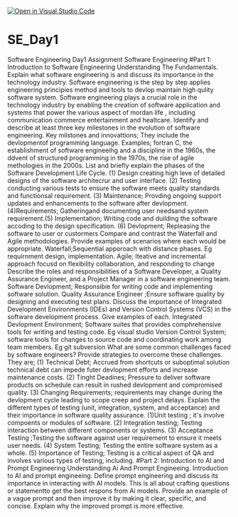 [![Open in Visual Studio Code](https://classroom.github.com/assets/open-in-vscode-2e0aaae1b6195c2367325f4f02e2d04e9abb55f0b24a779b69b11b9e10269abc.svg)](https://classroom.github.com/online_ide?assignment_repo_id=15586134&assignment_repo_type=AssignmentRepo)
# SE_Day1
Software Engineering Day1 Assignment
Software Engineering
#Part 1: Introduction to Software Engineering
Understanding The Fundamentals.
Explain what software engineering is and discuss its importance in the technology industry.
Software engineering is the step by step applies engineering principies method and tools to devlop maintain high qulity  software system.
Software engineering plays a crucial role in the technology industry by enabling the creation of software application and systems that power the various aspect of mordan life , including communication commerce entertainment and healtcare.
Identify and describe at least three key milestones in the evolution of software engineering.
Key milstones and innovattions; They include the devlopmentof programming language.
Examples; fortran C, the establishment of software engineeihg and a discipline in the 1960s, the ddvent of structured programming in the 1970s, the rise of agile methologies in the 2000s.
List and briefly explain the phases of the Software Development Life Cycle.
(1) Design  creating high leve of detailed designs of the software architecrur and user interface. (2) Testing conducting various tests to ensure the software meets quality standards and functionsal requirement. (3) Maintenance; Provding ongoing support updates and enhancements to the software after devlopment. 
(4)Requirements; Gatheringand documenting user needsand system requirement.(5) Implementation; Writing code and duilding the software accoding to the design specification. (6) Devlopment; Repleasing the software to user or custormers 
Compare and contrast the Waterfall and Agile methodologies. Provide examples of scenarios where each would be appropriate.
Waterfall;Sequential apporoach with distance phases. Eg requirnment design, implementation.
Agile; Iteative and incremental approach focusd on flexibility collaboration, and responding to change
Describe the roles and responsibilities of a Software Developer, a Quality Assurance Engineer, and a Project Manager in a software engineering team.
Software Devlopment; Responsibie for writing code and implementing software solution.
Quality Assurance Engineer ;Ensure software quality by designing and executing test plans.
Discuss the importance of Integrated Development Environments (IDEs) and Version Control Systems (VCS) in the software development process. Give examples of each.
Integrated Devlopment Environment; Software suites that provides  comphrehensive tools for writing and testing code. Eg visual studio
Version Control System; software tools for changes to source code and coordinating work among team members. Eg git subversion
What are some common challenges faced by software engineers? Provide strategies to overcome these challenges.
They are; (1) Technical Debt; Accrued from shortcuts or suboptimal solution technical debt can impede futer devlopment efforts and increase maintenance costs. (2) Tinght Deadines; Pressure to deliver software products on schedule can result in rushed devlopment and compromised quality. 
(3) Changing Requirements; requirements may change during the devlopment cycle leading to scope creep and project delays.
Explain the different types of testing (unit, integration, system, and acceptance) and their importance in software quality assurance.
(1)Unit testing ; it's involve compoents or modules of software. (2) Integration testing;  Testing interaction between different components or systems.  (3) Acceptance Testing ;Testing the software against user requirement to ensure it meets user  needs.
(4) System Testing; Testing the entire software system as a whole. (5) Importance of Testing; Testing is a critical aspect of QA and involves various types of testing, including.
#Part 2: Introduction to AI and Prompt Engineering
Understanding Ai And Prompt Engineeing.
Introduction to AI and prompt engineeing.
Define prompt engineering and discuss its importance in interacting with AI models.
This is all about crafting questions or statementto get the best respons from Ai models.
Provide an example of a vague prompt and then improve it by making it clear, specific, and concise. Explain why the improved prompt is more effective.
